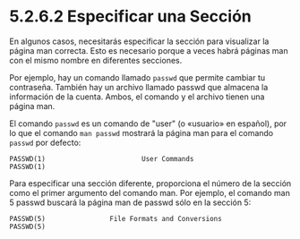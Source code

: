 # 5.2.6.2 Especificar una Sección
En algunos casos, necesitarás especificar la sección para visualizar la página man correcta. Esto es necesario porque a veces habrá páginas man con el mismo nombre en diferentes secciones.

Por ejemplo, hay un comando llamado `passwd` que permite cambiar tu contraseña. También hay un archivo llamado passwd que almacena la información de la cuenta. Ambos, el comando y el archivo tienen una página man.

El comando `passwd` es un comando de "user" (o «usuario» en español), por lo que el comando `man passwd` mostrará la página man para el comando `passwd` por defecto:

```shell-session
PASSWD(1)                        User Commands                 PASSWD(1)
```

Para especificar una sección diferente, proporciona el número de la sección como el primer argumento del comando man. Por ejemplo, el comando man 5 passwd buscará la página man de passwd sólo en la sección 5:

```shell-session
PASSWD(5)                File Formats and Conversions          PASSWD(5)	
```
